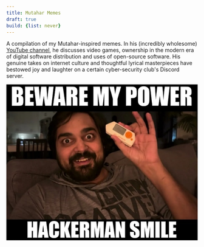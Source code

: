 ```yaml
---
title: Mutahar Memes
draft: true
build: {list: never}
---
```

A compilation of my Mutahar-inspired memes. In his (incredibly wholesome) [YouTube channel](https://www.youtube.com/@SomeOrdinaryGamers), he discusses video games, ownership in the modern era of digital software distribution and uses of open-source software. His genuine takes on internet culture and thoughtful lyrical masterpieces have bestowed joy and laughter on a certain cyber-security club's Discord server.

![BEWARE MY POWER HACKER-MAN SMILE](hackerman_smile.jpg "Based on the thumbnail of [I Did Something Illegal…](https://youtu.be/KzqgD1O79gU)")

<!-- ![](mutahar_glare.jpg "Based on the thumbnail of [The Terrible Suicide Squad Game FAILED...](https://youtu.be/wJZbx3muGTA)") -->